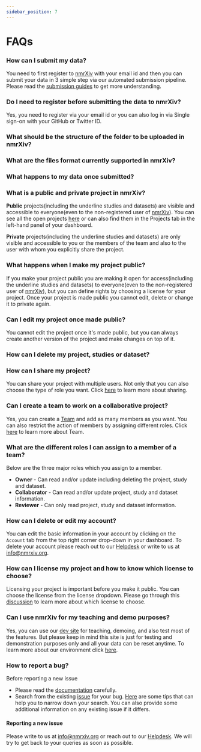 ```yaml
---
sidebar_position: 7
---
```

# FAQs

### How can I submit my data?
You need to first register to [nmrXiv](https://nmrxiv.org/) with your email id and then you can submit your data in 3 simple step via our automated submission pipeline. Please read the [submission guides](/docs/category/submission-guides) to get more understanding.

### Do I need to register before submitting the data to nmrXiv?
Yes, you need to register via your email id or you can also log in via Single sign-on with your GitHub or Twitter ID.

### What should be the structure of the folder to be uploaded in nmrXiv?


### What are the files format currently supported in nmrXiv?


### What happens to my data once submitted?


### What is a public and private project in nmrXiv?
**Public** projects(including the underline studies and datasets) are visible and accessible to everyone(even to the non-registered user of [nmrXiv](https://nmrxiv.org/)). You can see all the open projects [here](https://nmrxiv.org/projects) or can also find them in the Projects tab in the left-hand panel of your dashboard.

**Private** projects(including the underline studies and datasets) are only visible and accessible to you or the members of the team and also to the user with whom you explicitly share the project.

### What happens when I make my project public?
If you make your project public you are making it open for access(including the underline studies and datasets) to everyone(even to the non-registered user of [nmrXiv](https://nmrxiv.org/)), but you can define rights by choosing a license for your project. Once your project is made public you cannot edit, delete or change it to private again.

### Can I edit my project once made public?
You cannot edit the project once it's made public, but you can always create another version of the project and make changes on top of it.

### How can I delete my project, studies or dataset?


### How can I share my project?
You can share your project with multiple users. Not only that you can also choose the type of role you want. Click [here](/docs/submission-guides/data-model/sharing.md) to learn more about sharing.

### Can I create a team to work on a collaborative project?
Yes, you can create a [Team](/docs/submission-guides/data-model/team.md) and add as many members as you want. You can also restrict the action of members by assigning different roles. Click [here](/docs/submission-guides/data-model/team.md) to learn more about Team.


### What are the different roles I can assign to a member of a team?
Below are the three major roles which you assign to a member. 
* **Owner** - Can read and/or update including deleting the project, study and dataset.
* **Collaborator** -  Can read and/or update project, study and dataset information.
* **Reviewer** - Can only read project, study and dataset information.

### How can I delete or edit my account?
You can edit the basic information in your account by clicking on the `Account` tab from the top right corner drop-down in your dashboard. To delete your account please reach out to our [Helpdesk](https://www.nfdi4chem.de/index.php/helpdesk/) or write to us at info@nmrxiv.org.

### How can I license my project and how to know which license to choose?
Licensing your project is important before you make it public. You can choose the license from the license dropdown. Please go through this [discussion](https://github.com/NFDI4Chem/nmrxiv/discussions/123) to learn more about which license to choose.

### Can I use nmrXiv for my teaching and demo purposes?
Yes, you can use our [dev site](https://dev.nmrxiv.org) for teaching, demoing, and also test most of the features. But please keep in mind this site is just for testing and demonstration purposes only and all your data can be reset anytime.
To learn more about our environment click [here](docs/developer-guides/deployment/environment).

### How to report a bug?
Before reporting a new issue
* Please read the [documentation](https://docs.nmrxiv.org/) carefully.
* Search from the existing [issue](https://github.com/NFDI4Chem/nmrxiv/issues) for your bug. [Here](https://docs.github.com/en/issues/tracking-your-work-with-issues/filtering-and-searching-issues-and-pull-requests#searching-for-issues-and-pull-requests) are some tips that can help you to narrow down your search. You can also provide some additional information on any existing issue if it differs. 

#### Reporting a new issue
Please write to us at info@nmrxiv.org or reach out to our [Helpdesk](https://www.nfdi4chem.de/index.php/helpdesk/). We will try to get back to your queries as soon as possible.

